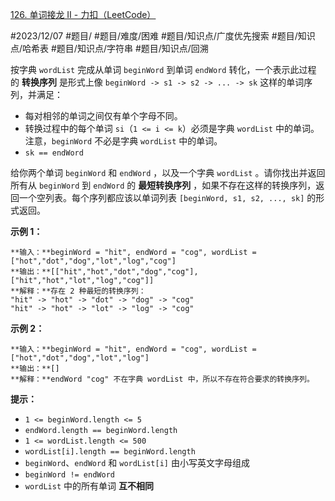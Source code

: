 [126. 单词接龙 II - 力扣（LeetCode）](https://leetcode.cn/problems/word-ladder-ii/description/)

#2023/12/07 #题目/ #题目/难度/困难 #题目/知识点/广度优先搜索 #题目/知识点/哈希表 #题目/知识点/字符串 #题目/知识点/回溯

按字典 `wordList` 完成从单词 `beginWord` 到单词 `endWord` 转化，一个表示此过程的 **转换序列** 是形式上像 `beginWord -> s1 -> s2 -> ... -> sk` 这样的单词序列，并满足：

- 每对相邻的单词之间仅有单个字母不同。
- 转换过程中的每个单词 `si`（`1 <= i <= k`）必须是字典 `wordList` 中的单词。注意，`beginWord` 不必是字典 `wordList` 中的单词。
- `sk == endWord`

给你两个单词 `beginWord` 和 `endWord` ，以及一个字典 `wordList` 。请你找出并返回所有从 `beginWord` 到 `endWord` 的 **最短转换序列** ，如果不存在这样的转换序列，返回一个空列表。每个序列都应该以单词列表 `[beginWord, s1, s2, ..., sk]` 的形式返回。

**示例 1：**
```
**输入：**beginWord = "hit", endWord = "cog", wordList = ["hot","dot","dog","lot","log","cog"]
**输出：**[["hit","hot","dot","dog","cog"],["hit","hot","lot","log","cog"]]
**解释：**存在 2 种最短的转换序列：
"hit" -> "hot" -> "dot" -> "dog" -> "cog"
"hit" -> "hot" -> "lot" -> "log" -> "cog"
```
**示例 2：**
```
**输入：**beginWord = "hit", endWord = "cog", wordList = ["hot","dot","dog","lot","log"]
**输出：**[]
**解释：**endWord "cog" 不在字典 wordList 中，所以不存在符合要求的转换序列。
```
**提示：**

- `1 <= beginWord.length <= 5`
- `endWord.length == beginWord.length`
- `1 <= wordList.length <= 500`
- `wordList[i].length == beginWord.length`
- `beginWord`、`endWord` 和 `wordList[i]` 由小写英文字母组成
- `beginWord != endWord`
- `wordList` 中的所有单词 **互不相同**